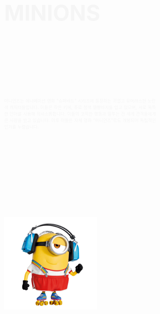 <!DOCTYPE html>
<html lang="ko-KR">

<head>
  <meta charset="UTF-8">
  <meta name="viewport" content="width=device-width, initial-scale=1.0">
  <title>미니언즈</title>
  <style>
    * {
      margin: 0;
      padding: 0;
    }

    .container {
      height: 100vh;
      background-color: #303030;
      position: relative;
      padding: 50px;
    }

    .title {
      position: absolute;
      color: whitesmoke;
      font-size: 70px;
      font-family: 'Gill Sans', 'Gill Sans MT', Calibri, 'Trebuchet MS', sans-serif;
      top: 5%;
    }

    .des {
      width: 500px;
      color: whitesmoke;
      position: absolute;
      line-height: 1.5;
      font-size: 14px;
      word-spacing: 1px;
      top: 15%;
    }

    .minions {
      width: 300px;
      position: absolute;
      top: 25%;
    }
  </style>
</head>

<body>
  <div class="container">
    <h2 class="title">MINIONS</h2>
    <p class="des">
      미니언즈는 애니메이션 영화 "슈퍼배드" 시리즈에 등장하는 귀엽고 유머러스한 노란색 캐릭터들입니다. 이들은 작은 키에, 주로 청색 멜빵바지를 입고 있으며, 서로 독특한 언어를 사용해 의사소통합니다.
      이들의 코믹한 행동과 말투는 전 세계 관객들에게 큰 사랑을 받고 있습니다.
      이후 이들은 자체 영화 "미니언즈"로도 개봉되어 독립적인 인기를 누렸습니다.
    </p>
    <img class="minions" src="images/미니언즈.png" alt="영화 미니언즈에 나오는 미니언즈 캐릭터">
  </div>

</body>

</html>
